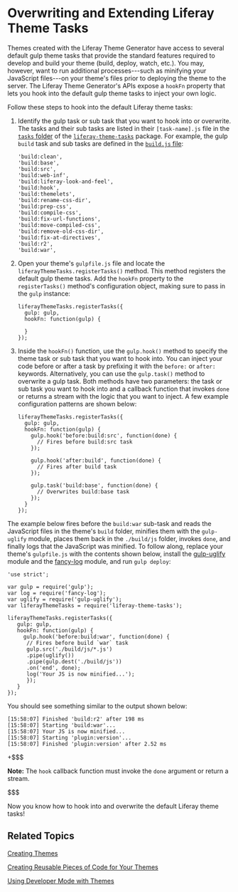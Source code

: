 # Overwriting and Extending Liferay Theme Tasks [](id=overwriting-and-extending-liferay-theme-tasks)

Themes created with the Liferay Theme Generator have access to several default 
gulp theme tasks that provide the standard features required to develop and 
build your theme (build, deploy, watch, etc.). You may, however, want to run 
additional processes---such as minifying your JavaScript files---on your theme's 
files prior to deploying the theme to the server. The Liferay Theme Generator's 
APIs expose a `hookFn` property that lets you hook into the default gulp theme 
tasks to inject your own logic. 

Follow these steps to hook into the default Liferay theme tasks: 

1.  Identify the gulp task or sub task that you want to hook into or overwrite. 
    The tasks and their sub tasks are listed in their `[task-name].js` file in 
    the 
    [`tasks` folder](https://github.com/liferay/liferay-themes-sdk/tree/master/packages/liferay-theme-tasks/tasks) 
    of the 
    [`liferay-theme-tasks`](https://github.com/liferay/liferay-themes-sdk/tree/master/packages/liferay-theme-tasks) 
    package. For example, the gulp `build` task and sub tasks are defined in the 
    [`build.js` file](https://github.com/liferay/liferay-themes-sdk/blob/master/packages/liferay-theme-tasks/tasks/build.js#L25-L39): 

        'build:clean',
        'build:base',
        'build:src',
        'build:web-inf',
        'build:liferay-look-and-feel',
        'build:hook',
        'build:themelets',
        'build:rename-css-dir',
        'build:prep-css',
        'build:compile-css',
        'build:fix-url-functions',
        'build:move-compiled-css',
        'build:remove-old-css-dir',
        'build:fix-at-directives',
        'build:r2',
        'build:war',

2.  Open your theme's `gulpfile.js` file and locate the 
    `liferayThemeTasks.registerTasks()` method. This method registers the 
    default gulp theme tasks. Add the `hookFn` property to the `registerTasks()` 
    method's configuration object, making sure to pass in the `gulp` instance:

        liferayThemeTasks.registerTasks({
          gulp: gulp,
          hookFn: function(gulp) {
            
          }
        });
    
3.  Inside the `hookFn()` function, use the `gulp.hook()` method to specify the 
    theme task or sub task that you want to hook into. You can inject your code 
    before or after a task by prefixing it with the `before:` or `after:` 
    keywords. Alternatively, you can use the `gulp.task()` method to overwrite 
    a gulp task. Both methods have two parameters: the task or sub task you want 
    to hook into and a callback function that invokes `done` or returns a stream 
    with the logic that you want to inject. A few example configuration patterns 
    are shown below:
    
        liferayThemeTasks.registerTasks({
          gulp: gulp,
          hookFn: function(gulp) {
            gulp.hook('before:build:src', function(done) {
              // Fires before build:src task
            });

            gulp.hook('after:build', function(done) {
              // Fires after build task
            });

            gulp.task('build:base', function(done) {
              // Overwrites build:base task
            });
          }
        });   

The example below fires before the `build:war` sub-task and reads the JavaScript 
files in the theme's `build` folder, minifies them with the `gulp-uglify` 
module, places them back in the `./build/js` folder, invokes `done`, and finally 
logs that the JavaScript was minified. To follow along, replace your theme's 
`gulpfile.js` with the contents shown below, install the 
[gulp-uglify](https://www.npmjs.com/package/gulp-uglify) 
module and the 
[fancy-log](https://www.npmjs.com/package/fancy-log) 
module, and run `gulp deploy`:

    'use strict';

    var gulp = require('gulp');
    var log = require('fancy-log');
    var uglify = require('gulp-uglify');
    var liferayThemeTasks = require('liferay-theme-tasks');

    liferayThemeTasks.registerTasks({
       gulp: gulp,
       hookFn: function(gulp) {
         gulp.hook('before:build:war', function(done) {
          // Fires before build `war` task
          gulp.src('./build/js/*.js')
          .pipe(uglify())
          .pipe(gulp.dest('./build/js'))
          .on('end', done);
          log('Your JS is now minified...');
          });
       }
    });

You should see something similar to the output shown below:

    [15:58:07] Finished 'build:r2' after 198 ms
    [15:58:07] Starting 'build:war'...
    [15:58:07] Your JS is now minified...
    [15:58:07] Starting 'plugin:version'...
    [15:58:07] Finished 'plugin:version' after 2.52 ms

+$$$

**Note:** The `hook` callback function must invoke the `done` argument or return 
a stream.

$$$

Now you know how to hook into and overwrite the default Liferay theme tasks! 

## Related Topics [](id=related-topics)

[Creating Themes](/develop/tutorials/-/knowledge_base/7-1/creating-themes)

[Creating Reusable Pieces of Code for Your Themes](/develop/tutorials/-/knowledge_base/7-1/creating-reusable-pieces-of-code-for-your-themes)

[Using Developer Mode with Themes](/develop/tutorials/-/knowledge_base/7-1/using-developer-mode-with-themes)
